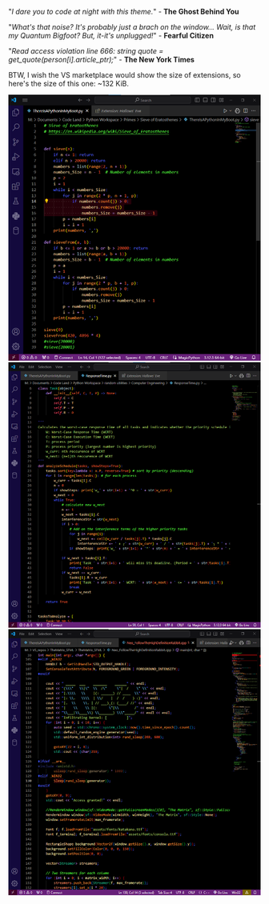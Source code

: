 "*I dare you to code at night with this theme.*" - **The Ghost Behind You**

"*What's that noise? It's probably just a brach on the window... Wait, is that my Quantum Bigfoot? But, it-it's unplugged!*" - **Fearful Citizen**

"*Read access violation line 666: string quote = get_quote(person[i].article_ptr);*" - **The New York Times**

BTW, I wish the VS marketplace would show the size of extensions, so here's the size of this one: ~132 KiB.

![Primes](https://raw.githubusercontent.com/dudeawsomeness1/VS-Code-Themes/main/Screenshots/halloween/scary_primes.png "Prime numbers are spooky... 661 D:")
![Scheduling](https://raw.githubusercontent.com/dudeawsomeness1/VS-Code-Themes/main/Screenshots/halloween/scary_tasks.png "Scheduling tasks is scary business!")
![Matrix](https://raw.githubusercontent.com/dudeawsomeness1/VS-Code-Themes/main/Screenshots/halloween/spooky_matrix.png "Wouldn't it be spooky if we were in the Matrix?")